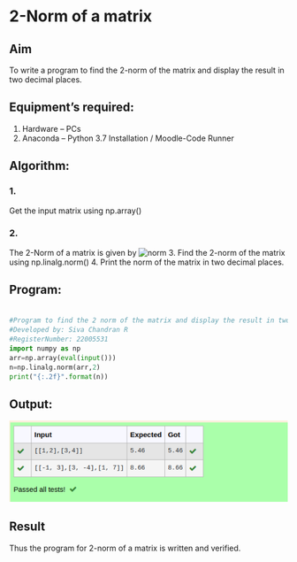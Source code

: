 # 2-Norm of a matrix
## Aim
To write a program to find the 2-norm of the matrix and display the result in two decimal places.
## Equipment’s required:
1.	Hardware – PCs
2.	Anaconda – Python 3.7 Installation / Moodle-Code Runner
## Algorithm:
### 1.
Get the input matrix using np.array()
### 2.
The 2-Norm of a matrix is given by 
![norm](./normeqn1.jpg)
	3. Find the 2-norm of the matrix using np.linalg.norm()
	4. Print the norm of the matrix in two decimal places.
## Program:
```python

#Program to find the 2 norm of the matrix and display the result in two decimal places.
#Developed by: Siva Chandran R
#RegisterNumber: 22005531
import numpy as np
arr=np.array(eval(input()))
n=np.linalg.norm(arr,2)
print("{:.2f}".format(n))

```

## Output:
![output](./normout.png)

## Result
Thus the program for 2-norm of a matrix is written and verified.

